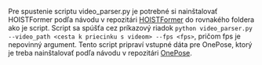   Pre spustenie scriptu video_parser.py je potrebné si nainštalovať HOISTFormer podľa návodu v repozitári [HOISTFormer](https://github.com/xEvickA/HOISTFormer) do rovnakého foldera ako je script. 
  Script sa spúšťa cez príkazový riadok `python video_parser.py --video_path <cesta k priecinku s videom> --fps <fps>`, pričom fps je nepovinný argument.
  Tento script pripraví vstupné dáta pre OnePose, ktorý je treba nainštalovať podľa návodu v repozitári [OnePose](https://github.com/xEvickA/OnePose).
